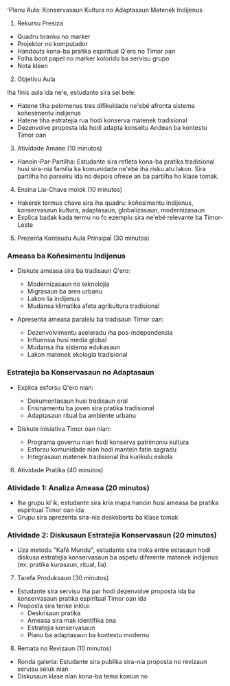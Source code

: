 'Planu Aula: Konservasaun Kultura no Adaptasaun Matenek Indijenus

1. Rekursu Presiza

- Quadru branku no marker
- Projektor no komputador
- Handouts kona-ba pratika espiritual Q'ero no Timor oan
- Folha boot papel no marker koloridu ba servisu grupo
- Nota kleen

2. Objetivu Aula

Iha finis aula ida ne'e, estudante sira sei bele:
- Hatene tiha pelomenus tres difikuldade ne'ebé afronta sistema koñesimentu indijenus
- Hatene tiha estratejia rua hodi konserva matenek tradisional
- Dezenvolve proposta ida hodi adapta konseitu Andean ba kontestu Timor oan

3. Atividade Amane (10 minutos)

- Hanoin-Par-Partilha: Estudante sira refleta kona-ba pratika tradisional husi sira-nia familia ka komunidade ne'ebé iha risku atu lakon. Sira partilha ho parseiru ida no depois ofrese an ba partilha ho klase tomak.

4. Ensina Lia-Chave molok (10 minutos)

- Hakerek termus chave sira iha quadru: koñesimentu indijenus, konservasaun kultura, adaptasaun, globalizasaun, modernizasaun
- Explica badak kada termu no fo ezemplu sira ne'ebé relevante ba Timor-Leste

5. Prezenta Konteudu Aula Prinsipal (30 minutos)

### Ameasa ba Koñesimentu Indijenus

- Diskute ameasa sira ba tradisaun Q'ero:
  - Modernizasaun no teknolojia
  - Migrasaun ba area urbanu
  - Lakon lia indijenus
  - Mudansa klimatika afeta agrikultura tradisional

- Apresenta ameasa paralelu ba tradisaun Timor oan:
  - Dezenvolvimentu aseleradu iha pos-independensia
  - Influensia husi media global
  - Mudansa iha sistema edukasaun
  - Lakon matenek ekologia tradisional

### Estratejia ba Konservasaun no Adaptasaun

- Explica esforsu Q'ero nian:
  - Dokumentasaun husi tradisaun oral
  - Ensinamentu ba joven sira pratika tradisional
  - Adaptasaun ritual ba ambiente urbanu

- Diskute inisiativa Timor oan nian:
  - Programa governu nian hodi konserva patrimoniu kultura
  - Esforsu komunidade nian hodi mantein fatin sagradu
  - Integrasaun matenek tradisional iha kurikulu eskola

6. Atividade Pratika (40 minutos)

### Atividade 1: Analiza Ameasa (20 minutos)
- Iha grupu ki'ik, estudante sira kria mapa hanoin husi ameasa ba pratika espiritual Timor oan ida
- Grupu sira aprezenta sira-nia deskoberta ba klase tomak

### Atividade 2: Diskusaun Estratejia Konservasaun (20 minutos)
- Uza metodu "Kafé Mundu", estudante sira troka entre estasaun hodi diskusa estratejia konservasaun ba aspetu diferente matenek indijenus (ex: pratika kurasaun, ritual, lia)

7. Tarefa Produksaun (30 minutos)

- Estudante sira servisu iha par hodi dezenvolve proposta ida ba konservasaun pratika espiritual Timor oan ida
- Proposta sira tenke inklui:
  - Deskrisaun pratika
  - Ameasa sira mak identifika ona
  - Estratejia konservasaun
  - Planu ba adaptasaun ba kontestu modernu

8. Remata no Revizaun (10 minutos)

- Ronda galeria: Estudante sira publika sira-nia proposta no revizaun servisu seluk nian
- Diskusaun klase nian kona-ba tema komun no